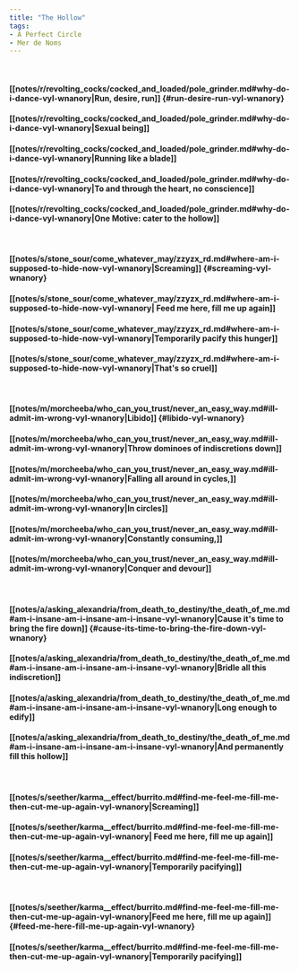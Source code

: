 ```yaml
---
title: "The Hollow"
tags:
- A Perfect Circle
- Mer de Noms
---
```

&nbsp;
#### [[notes/r/revolting_cocks/cocked_and_loaded/pole_grinder.md#why-do-i-dance-vyl-wnanory|Run, desire, run]] {#run-desire-run-vyl-wnanory}
#### [[notes/r/revolting_cocks/cocked_and_loaded/pole_grinder.md#why-do-i-dance-vyl-wnanory|Sexual being]]
#### [[notes/r/revolting_cocks/cocked_and_loaded/pole_grinder.md#why-do-i-dance-vyl-wnanory|Running like a blade]]
#### [[notes/r/revolting_cocks/cocked_and_loaded/pole_grinder.md#why-do-i-dance-vyl-wnanory|To and through the heart, no conscience]]
#### [[notes/r/revolting_cocks/cocked_and_loaded/pole_grinder.md#why-do-i-dance-vyl-wnanory|One Motive: cater to the hollow]]
&nbsp;
#### [[notes/s/stone_sour/come_whatever_may/zzyzx_rd.md#where-am-i-supposed-to-hide-now-vyl-wnanory|Screaming]] {#screaming-vyl-wnanory}
#### [[notes/s/stone_sour/come_whatever_may/zzyzx_rd.md#where-am-i-supposed-to-hide-now-vyl-wnanory| Feed me here, fill me up again]]
#### [[notes/s/stone_sour/come_whatever_may/zzyzx_rd.md#where-am-i-supposed-to-hide-now-vyl-wnanory|Temporarily pacify this hunger]]
#### [[notes/s/stone_sour/come_whatever_may/zzyzx_rd.md#where-am-i-supposed-to-hide-now-vyl-wnanory|That's so cruel]]
&nbsp;
#### [[notes/m/morcheeba/who_can_you_trust/never_an_easy_way.md#ill-admit-im-wrong-vyl-wnanory|Libido]] {#libido-vyl-wnanory}
#### [[notes/m/morcheeba/who_can_you_trust/never_an_easy_way.md#ill-admit-im-wrong-vyl-wnanory|Throw dominoes of indiscretions down]]
#### [[notes/m/morcheeba/who_can_you_trust/never_an_easy_way.md#ill-admit-im-wrong-vyl-wnanory|Falling all around in cycles,]]
#### [[notes/m/morcheeba/who_can_you_trust/never_an_easy_way.md#ill-admit-im-wrong-vyl-wnanory|In circles]]
#### [[notes/m/morcheeba/who_can_you_trust/never_an_easy_way.md#ill-admit-im-wrong-vyl-wnanory|Constantly consuming,]]
#### [[notes/m/morcheeba/who_can_you_trust/never_an_easy_way.md#ill-admit-im-wrong-vyl-wnanory|Conquer and devour]]
&nbsp;
#### [[notes/a/asking_alexandria/from_death_to_destiny/the_death_of_me.md#am-i-insane-am-i-insane-am-i-insane-vyl-wnanory|Cause it's time to bring the fire down]] {#cause-its-time-to-bring-the-fire-down-vyl-wnanory}
#### [[notes/a/asking_alexandria/from_death_to_destiny/the_death_of_me.md#am-i-insane-am-i-insane-am-i-insane-vyl-wnanory|Bridle all this indiscretion]]
#### [[notes/a/asking_alexandria/from_death_to_destiny/the_death_of_me.md#am-i-insane-am-i-insane-am-i-insane-vyl-wnanory|Long enough to edify]]
#### [[notes/a/asking_alexandria/from_death_to_destiny/the_death_of_me.md#am-i-insane-am-i-insane-am-i-insane-vyl-wnanory|And permanently fill this hollow]]
&nbsp;
#### [[notes/s/seether/karma__effect/burrito.md#find-me-feel-me-fill-me-then-cut-me-up-again-vyl-wnanory|Screaming]]
#### [[notes/s/seether/karma__effect/burrito.md#find-me-feel-me-fill-me-then-cut-me-up-again-vyl-wnanory| Feed me here, fill me up again]]
#### [[notes/s/seether/karma__effect/burrito.md#find-me-feel-me-fill-me-then-cut-me-up-again-vyl-wnanory|Temporarily pacifying]]
&nbsp;
#### [[notes/s/seether/karma__effect/burrito.md#find-me-feel-me-fill-me-then-cut-me-up-again-vyl-wnanory|Feed me here, fill me up again]] {#feed-me-here-fill-me-up-again-vyl-wnanory}
#### [[notes/s/seether/karma__effect/burrito.md#find-me-feel-me-fill-me-then-cut-me-up-again-vyl-wnanory|Temporarily pacifying]]
